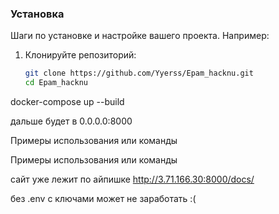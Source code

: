 ### Установка

Шаги по установке и настройке вашего проекта. Например:

1. Клонируйте репозиторий:
   ```bash
   git clone https://github.com/Yyerss/Epam_hacknu.git
   cd Epam_hacknu
   
docker-compose up --build

дальше будет в 0.0.0.0:8000

Примеры использования или команды

Примеры использования или команды

сайт уже лежит по айпишке http://3.71.166.30:8000/docs/

без .env с ключами может не заработать :(